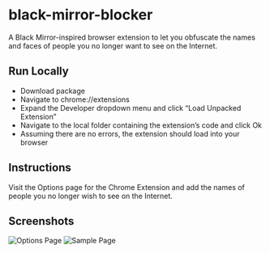 # black-mirror-blocker
A Black Mirror-inspired browser extension to let you obfuscate the names and faces of people you no longer want to see on the Internet.

## Run Locally

* Download package
* Navigate to chrome://extensions
* Expand the Developer dropdown menu and click “Load Unpacked Extension”
* Navigate to the local folder containing the extension’s code and click Ok
* Assuming there are no errors, the extension should load into your browser

## Instructions

Visit the Options page for the Chrome Extension and add the names of people you no longer wish to see on the Internet.

## Screenshots

![Options Page](https://github.com/sketchedin/black-mirror-blocker/blob/master/screenshots/optionspage.png)
![Sample Page](https://github.com/sketchedin/black-mirror-blocker/blob/master/screenshots/wikipage.png)